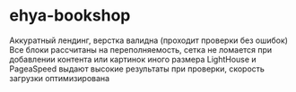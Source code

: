 # ehya-bookshop
Аккуратный лендинг, верстка валидна (проходит проверки без ошибок)
Все блоки рассчитаны на переполняемость, сетка не ломается при добавлении контента или картинок иного размера
LightHouse и PageaSpeed выдают высокие результаты при проверки, скорость загрузки оптимизирована
